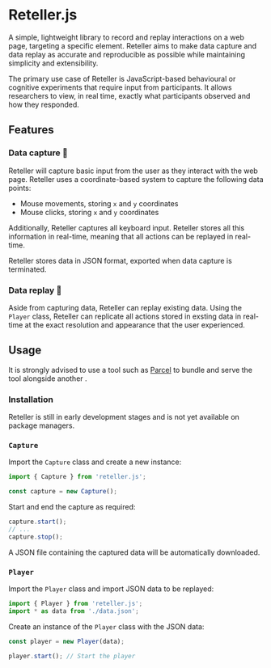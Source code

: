 # Reteller.js

A simple, lightweight library to record and replay interactions on a web page, targeting a specific element. Reteller aims to make data capture and data replay as accurate and reproducible as possible while maintaining simplicity and extensibility.

The primary use case of Reteller is JavaScript-based behavioural or cognitive experiments that require input from participants. It allows researchers to view, in real time, exactly what participants observed and how they responded.

## Features

### Data capture 🎥

Reteller will capture basic input from the user as they interact with the web page. Reteller uses a coordinate-based system to capture the following data points:

- Mouse movements, storing `x` and `y` coordinates
- Mouse clicks, storing `x` and `y` coordinates

Additionally, Reteller captures all keyboard input. Reteller stores all this information in real-time, meaning that all actions can be replayed in real-time.

Reteller stores data in JSON format, exported when data capture is terminated.

### Data replay 🔁

Aside from capturing data, Reteller can replay existing data. Using the `Player` class, Reteller can replicate all actions stored in exsting data in real-time at the exact resolution and appearance that the user experienced.

## Usage

It is strongly advised to use a tool such as [Parcel](https://parceljs.org) to bundle and serve the tool alongside another .

### Installation

Reteller is still in early development stages and is not yet available on package managers.

<!-- Use NPM or Yarn:

```bash
$ npm install --save reteller.js
...
```

```bash
$ yarn add reteller.js
...
``` -->

### `Capture`

Import the `Capture` class and create a new instance:

```JavaScript
import { Capture } from 'reteller.js';

const capture = new Capture();
```

Start and end the capture as required:

```JavaScript
capture.start();
// ...
capture.stop();
```

A JSON file containing the captured data will be automatically downloaded.

### `Player`

Import the `Player` class and import JSON data to be replayed:

```JavaScript
import { Player } from 'reteller.js';
import * as data from './data.json';
```

Create an instance of the `Player` class with the JSON data:

```JavaScript
const player = new Player(data);

player.start(); // Start the player
```
